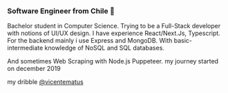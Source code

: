 ### Software Engineer from Chile  🐲

Bachelor student in Computer Science. Trying to be a Full-Stack developer with notions of UI/UX design. I have experience React/Next.Js, Typescript. For the backend mainly i use Express and MongoDB. With basic-intermediate knowledge of NoSQL and SQL databases.

And sometimes Web Scraping with Node.js Puppeteer.
my journey started on december 2019

my dribble [@vicentematus](https://dribbble.com/vicentematus)
